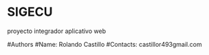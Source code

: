 # SIGECU
proyecto integrador aplicativo web

#Authors 
#Name: Rolando Castillo
#Contacts: castillor493gmail.com




